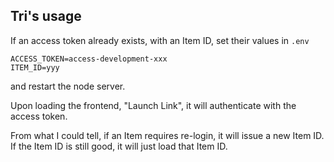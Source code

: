 ## Tri's usage

If an access token already exists, with an Item ID, set their values in `.env`

```
ACCESS_TOKEN=access-development-xxx
ITEM_ID=yyy
```
and restart the node server.

Upon loading the frontend, "Launch Link", it will authenticate with the access token.

From what I could tell, if an Item requires re-login, it will issue a new Item ID. If the Item ID is still good, it will just load that Item ID.
